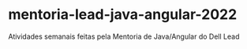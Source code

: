 # mentoria-lead-java-angular-2022
Atividades semanais feitas pela Mentoria de Java/Angular do Dell Lead
